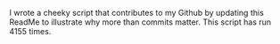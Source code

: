 I wrote a cheeky script that contributes to my Github by updating this ReadMe to illustrate why more than commits matter. This script has run 4155 times.